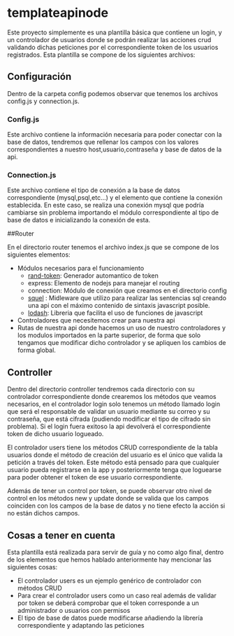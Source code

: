 # templateapinode
Este proyecto simplemente es una plantilla básica que contiene un login, y un controlador de usuarios donde se podrán realizar las acciones crud validando dichas peticiones por el correspondiente token de los usuarios registrados. Esta plantilla se compone de los siguientes archivos:

## Configuración

Dentro de la carpeta config podemos observar que tenemos los archivos config.js y connection.js.

### Config.js

Este archivo contiene la información necesaria para poder conectar con la base de datos, tendremos que rellenar los campos con los valores correspondientes a nuestro host,usuario,contraseña y base de datos de la api.

### Connection.js

Este archivo contiene el tipo de conexión a la base de datos correspondiente (mysql,psql,etc...) y el elemento que contiene la conexión establecida. En este caso, se realiza una conexión mysql que podría cambiarse sin problema importando el módulo correspondiente al tipo de base de datos e inicializando la conexión de esta.

##Router

En el directorio router tenemos el archivo index.js que se compone de los siguientes elementos:

+ Módulos necesarios para el funcionamiento
  + [rand-token](https://www.npmjs.com/package/rand-token): Generador automantico de token
  + express: Elemento de nodejs para manejar el routing
  + connection: Módulo de conexión que creamos en el directorio config
  + [squel](https://hiddentao.com/squel/)
: Midleware que utilizo para realizar las sentencias sql creando una api con el máximo contenido de sintaxis javascript posible.
  + [lodash](https://lodash.com/docs): Libreria que facilita el uso de funciones de javascript
+ Controladores que necesitemos crear para nuestra api
+ Rutas de nuestra api donde hacemos un uso de nuestro controladores y los modulos importados en la parte superior, de forma que solo tengamos que modificar dicho controlador y se apliquen los cambios de forma global.



## Controller
Dentro del directorio controller tendremos cada directorio con su controlador correspondiente donde crearemos los métodos que veamos necesarios, en el controlador login solo tenemos un método llamado login que será el responsable de validar un usuario mediante su correo y su contraseña, que está cifrada (pudiendo modificar el tipo de cifrado sin problema). Si el login fuera exitoso la api devolverá el correspondiente token de dicho usuario logueado.

El controlador users tiene los métodos CRUD correspondiente de la tabla usuarios donde el método de creación del usuario es el único que valida la petición a través del token. Este método está pensado para que cualquier usuario pueda registrarse en la app y posteriormente tenga que loguearse para poder obtener el token de ese usuario correspondiente.

Además de tener un control por token, se puede observar otro nivel de control en los métodos new y update donde se valida que los campos coinciden con los campos de la base de datos y no tiene efecto la acción si no están dichos campos.

## Cosas a tener en cuenta

Esta plantilla está realizada para servir de guía y no como algo final, dentro de los elementos que hemos hablado anteriormente hay mencionar las siguientes cosas:
+ El controlador users es un ejemplo genérico de controlador con métodos CRUD
+ Para crear el controlador users como un caso real además de validar por token se deberá comprobar que el token corresponde a un administrador o usuarios con permisos
+ El tipo de base de datos puede modificarse añadiendo la librería correspondiente y adaptando las peticiones

